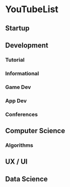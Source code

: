 # YouTubeList

## Startup

## Development

### Tutorial

### Informational

### Game Dev

### App Dev

### Conferences

## Computer Science

### Algorithms

## UX / UI

## Data Science


